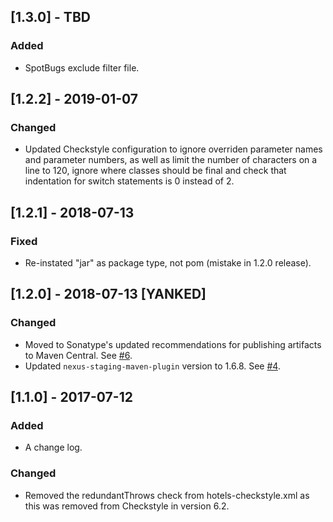 ## [1.3.0] - TBD
### Added
* SpotBugs exclude filter file.

## [1.2.2] - 2019-01-07
### Changed
* Updated Checkstyle configuration to ignore overriden parameter names and parameter numbers, as well as limit the number of characters on a line to 120, ignore where classes should be final and check that indentation for switch statements is 0 instead of 2.

## [1.2.1] - 2018-07-13
### Fixed
* Re-instated "jar" as package type, not pom (mistake in 1.2.0 release).

## [1.2.0] - 2018-07-13 [YANKED]
### Changed
* Moved to Sonatype's updated recommendations for publishing artifacts to Maven Central. See [#6](https://github.com/HotelsDotCom/hotels-oss-plugin-config/issues/6).
* Updated `nexus-staging-maven-plugin` version to 1.6.8. See [#4](https://github.com/HotelsDotCom/hotels-oss-plugin-config/issues/4).

## [1.1.0] - 2017-07-12
### Added
* A change log.

### Changed
* Removed the redundantThrows check from hotels-checkstyle.xml as this was removed from Checkstyle in version 6.2. 
